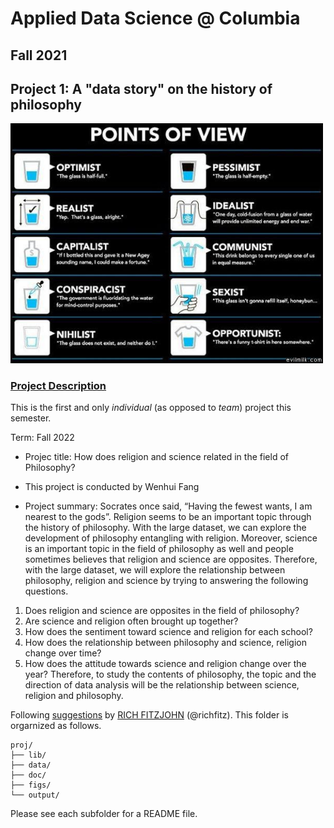 # Applied Data Science @ Columbia
## Fall 2021
## Project 1: A "data story" on the history of philosophy

<img src="figs/100126-the-glass.jpeg" width="500">

### [Project Description](doc/)
This is the first and only *individual* (as opposed to *team*) project this semester. 

Term: Fall 2022

+ Projec title: How does religion and science related in the field of Philosophy?
+ This project is conducted by Wenhui Fang

+ Project summary: Socrates once said, “Having the fewest wants, I am nearest to the gods”. Religion seems to be an important topic through the history of philosophy. With the large dataset, we can explore the development of philosophy entangling with religion. Moreover, science is an important topic in the field of philosophy as well and people sometimes believes that religion and science are opposites. Therefore, with the large dataset, we will explore the relationship between philosophy, religion and science by trying to answering the following questions.
1) Does religion and science are opposites in the field of philosophy?
2) Are science and religion often brought up together?
3) How does the sentiment toward science and religion for each school?
4) How does the relationship between philosophy and science, religion change over time?
5) How does the attitude towards science and religion change over the year?
Therefore, to study the contents of philosophy, the topic and the direction of data analysis will be the relationship between science, religion and philosophy.

Following [suggestions](http://nicercode.github.io/blog/2013-04-05-projects/) by [RICH FITZJOHN](http://nicercode.github.io/about/#Team) (@richfitz). This folder is orgarnized as follows.

```
proj/
├── lib/
├── data/
├── doc/
├── figs/
└── output/
```

Please see each subfolder for a README file.
